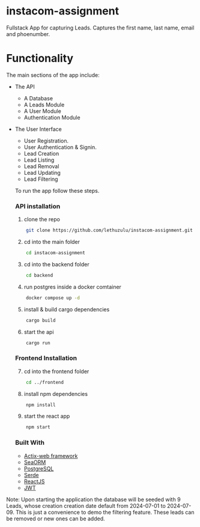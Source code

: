 # instacom-assignment

Fullstack App for capturing Leads. Captures the first name, last name, email and phoenumber.

# Functionality

The main sections of the app include:

-   The API

    -   A Database
    -   A Leads Module
    -   A User Module
    -   Authentication Module

-   The User Interface

    -   User Registration.
    -   User Authentication & Signin.
    -   Lead Creation
    -   Lead Listing
    -   Lead Removal
    -   Lead Updating
    -   Lead Filtering

    To run the app follow these steps.

    ### API installation

    1. clone the repo

    ```sh
        git clone https://github.com/lethuzulu/instacom-assignment.git
    ```

    2. cd into the main folder

    ```sh
        cd instacom-assignment
    ```

    3. cd into the backend folder

    ```sh
        cd backend
    ```

    4. run postgres inside a docker comtainer

    ```sh
        docker compose up -d
    ```

    5. install & build cargo dependencies

    ```sh
        cargo build
    ```

    6. start the api

    ```sh
        cargo run
    ```

    ### Frontend Installation

    7. cd into the frontend folder

    ```sh
        cd ../frontend
    ```

    8. install npm dependencies

    ```sh
        npm install
    ```

    9. start the react app

    ```sh
        npm start
    ```

    ### Built With

    -   [Actix-web framework](https://actix.rs/)
    -   [SeaORM](https://www.sea-ql.org/SeaORM/)
    -   [PostgreSQL](https://www.postgresql.org/)
    -   [Serde](https://serde.rs/)
    -   [ReactJS](https://react.dev/)
    -   [JWT](https://jwt.io/)


Note: Upon starting the application the database will be seeded with 9 Leads, whose creation creation date default from 2024-07-01 to 2024-07-09. This is just a convenience to demo the filtering feature. These leads can be removed or new ones can be added.